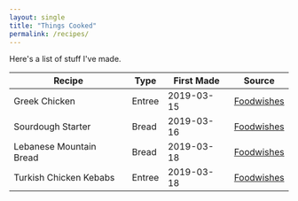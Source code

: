 ```yaml
---
layout: single
title: "Things Cooked"
permalink: /recipes/
---
```


Here's a list of stuff I've made.

| Recipe                  | Type   | First Made | Source                          |
| ----------------------- | ------ | ---------- | --------------------------------|
| Greek Chicken           | Entree | 2019-03-15 | [Foodwishes][greek-chicken]     |
| Sourdough Starter       | Bread  | 2019-03-16 | [Foodwishes][sourdough-starter] |
| Lebanese Mountain Bread | Bread  | 2019-03-18 | [Foodwishes][mountain-bread]    |
| Turkish Chicken Kebabs  | Entree | 2019-03-18 | [Foodwishes][turkish-kebabs]    |

[greek-chicken]: https://foodwishes.blogspot.com/2015/04/greek-lemon-chicken-and-potatoes-both.html
[sourdough-starter]: https://foodwishes.blogspot.com/2017/08/sourdough-bread-part-1-lets-get-this.html
[mountain-bread]: https://foodwishes.blogspot.com/2017/07/lebanese-mountain-bread-peak-flatbread.html
[turkish-kebabs]: https://foodwishes.blogspot.com/2015/07/turkish-chicken-kebabs-expect-more.html